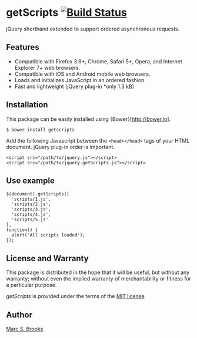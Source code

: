 # getScripts [<img src="https://travis-ci.org/nuxy/getScripts.svg?branch=master" alt="Build Status" />](https://travis-ci.org/nuxy/getScripts)

jQuery shorthand extended to support ordered asynchronous requests.

## Features

- Compatible with Firefox 3.6+, Chrome, Safari 5+, Opera, and Internet Explorer 7+ web browsers.
- Compatible with iOS and Android mobile web browsers.
- Loads and initializes JavaScript in an ordered fashion.
- Fast and lightweight (jQuery plug-in *only 1.3 kB)

## Installation

This package can be easily installed using {Bower}[http://bower.io].

    $ bower install getscripts

Add the following Javascript between the `<head></head>` tags of your HTML document.  jQuery plug-in order is important.

    <script src="/path/to/jquery.js"></script>
    <script src="/path/to/jquery.getScripts.js"></script>

## Use example

    $(document).getScripts([
      'scripts/1.js',
      'scripts/2.js',
      'scripts/3.js',
      'scripts/4.js',
      'scripts/5.js'
    ],
    function() {
      alert('All scripts loaded');
    });

## License and Warranty

This package is distributed in the hope that it will be useful, but without any warranty; without even the implied warranty of merchantability or fitness for a particular purpose.

_getScripts_ is provided under the terms of the [MIT license](http://www.opensource.org/licenses/mit-license.php)

## Author

[Marc S. Brooks](https://github.com/nuxy)
